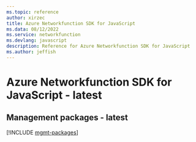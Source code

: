 ```yaml
---
ms.topic: reference
author: xirzec
title: Azure Networkfunction SDK for JavaScript
ms.data: 08/12/2022
ms.service: networkfunction
ms.devlang: javascript
description: Reference for Azure Networkfunction SDK for JavaScript
ms.author: jeffish
---
```

# Azure Networkfunction SDK for JavaScript - latest

## Management packages - latest
[!INCLUDE [mgmt-packages](networkfunction-mgmt-index.md)]